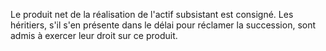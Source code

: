   
 Le produit net de la réalisation de l'actif subsistant est consigné. Les héritiers, s'il s'en présente dans le délai pour réclamer la succession, sont admis à exercer leur droit sur ce produit.  

  
